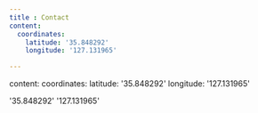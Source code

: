 ```yaml
---
title : Contact
content:
  coordinates:
    latitude: '35.848292'
    longitude: '127.131965'

---
```

content:
  coordinates:
    latitude: '35.848292'
    longitude: '127.131965'

'35.848292'
'127.131965'